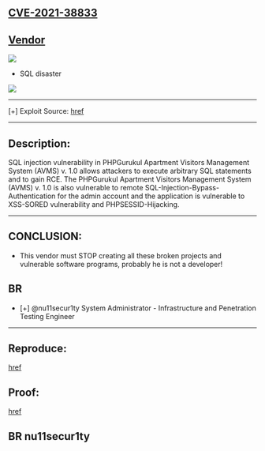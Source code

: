 ## [CVE-2021-38833](https://cve.mitre.org/cgi-bin/cvename.cgi?name=CVE-2021-38833)

## [Vendor](https://phpgurukul.com/author/admin/)

![](https://github.com/nu11secur1ty/CVE-mitre/blob/main/CVE-2021-38833/docs/Screenshot%202021-10-22%20122531.png)

- SQL disaster

![](https://github.com/nu11secur1ty/CVE-mitre/blob/main/CVE-2021-38833/docs/disaster-SQL.gif)

------------------------------------------------------------------
[+] Exploit Source: 
[href](https://github.com/nu11secur1ty/CVE-mitre/edit/main/CVE-2021-38833)

------------------------------------------------------------------

## Description:
SQL injection vulnerability in PHPGurukul Apartment Visitors Management System (AVMS) v. 1.0 allows attackers to execute arbitrary SQL statements and to gain RCE.
The PHPGurukul Apartment Visitors Management System (AVMS) v. 1.0 is also vulnerable to remote SQL-Injection-Bypass-Authentication for the admin account 
and the application is vulnerable to XSS-SORED vulnerability and PHPSESSID-Hijacking.


-------------------------------------------------------------------
## CONCLUSION: 

- This vendor must STOP creating all these broken projects and vulnerable software programs, probably he is not a developer!

## BR 
- [+] @nu11secur1ty System Administrator - Infrastructure and Penetration Testing Engineer

-------------------------------------------------------------------
## Reproduce:

[href](https://github.com/nu11secur1ty/CVE-mitre/edit/main/CVE-2021-38833)

## Proof:
[href](https://streamable.com/ojobew)

## BR nu11secur1ty
